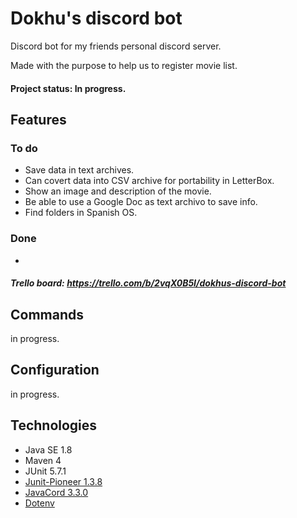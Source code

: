 # Dokhu's discord bot
Discord bot for my friends personal discord server.

Made with the purpose to help us to register movie list.

#### Project status: In progress.

## Features
### To do
* Save data in text archives.
* Can covert data into CSV archive for portability in LetterBox.
* Show an image and description of the movie.
* Be able to use a Google Doc as text archivo to save info.
* Find folders in Spanish OS.

### Done
*

##### Trello board: https://trello.com/b/2vqX0B5I/dokhus-discord-bot

## Commands
in progress.

## Configuration
in progress.

## Technologies
* Java SE 1.8
* Maven 4
* JUnit 5.7.1
* [Junit-Pioneer 1.3.8](https://github.com/junit-pioneer/junit-pioneer) 
* [JavaCord 3.3.0](https://github.com/Javacord/Javacord)
* [Dotenv](https://github.com/cdimascio/dotenv-java)